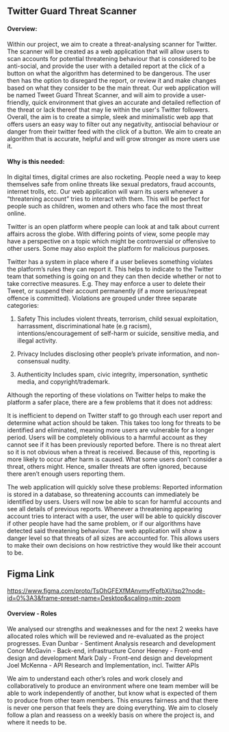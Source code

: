 ## Twitter Guard Threat Scanner

#### Overview:
Within our project, we aim to create a threat-analysing scanner for Twitter. The scanner will be created as a web application that will allow users to scan accounts for potential threatening behaviour that is considered to be anti-social, and provide the user with a detailed report at the click of a button on what the algorithm has determined to be dangerous. The user then has the option to disregard the report, or review it and make changes based on what they consider to be the main threat.
Our web application will be named Tweet Guard Threat Scanner, and will aim to provide a user-friendly, quick environment that gives an accurate and detailed reflection of the threat or lack thereof that may lie within the user's Twitter followers.
Overall, the aim is to create a simple, sleek and minimalistic web app that offers users an easy way to filter out any negativity, antisocial behaviour or danger from their twitter feed with the click of a button. We aim to create an algorithm that is accurate, helpful and will grow stronger as more users use it.


#### Why is this needed:
In digital times, digital crimes are also rocketing. People need a way to keep themselves safe from online threats like sexual predators, fraud accounts, internet trolls, etc. Our web application will warn its users whenever a “threatening account” tries to interact with them. This will be perfect for people such as children, women and others who face the most threat online.

Twitter is an open platform where people can look at and talk about current affairs across the globe. With differing points of view, some people may have a perspective on a topic which might be controversial or offensive to other users. Some may also exploit the platform for malicious purposes.

Twitter has a system in place where if a user believes something violates the platform’s rules they can report it. This helps to indicate to the Twitter team that something is going on and they can then decide whether or not to take corrective measures. E.g. They may enforce a user to delete their Tweet, or suspend their account permanently (if a more serious/repeat offence is committed).
Violations are grouped under three separate categories:

1. Safety
This includes violent threats, terrorism, child sexual exploitation, harrassment, discriminational hate (e.g racism), intentions/encouragement of self-harm or suicide, sensitive media, and illegal activity.

2. Privacy
Includes disclosing other people’s private information, and non-consensual nudity.

3. Authenticity
Includes spam, civic integrity, impersonation, synthetic media, and copyright/trademark.

Although the reporting of these violations on Twitter helps to make the platform a safer place, there are a few problems that it does not address:

It is inefficient to depend on Twitter staff to go through each user report and  determine what action should be taken. This takes too long for threats to be identified and eliminated, meaning more users are vulnerable for a longer period.
Users will be completely oblivious to a harmful account as they cannot see if it has been previously reported before.
There is no threat alert so it is not obvious when a threat is received. Because of this, reporting is more likely to occur after harm is caused.
What some users don’t consider a threat, others might. Hence, smaller threats are often ignored, because there aren’t enough users reporting them.

The web application will quickly solve these problems:
Reported information is stored in a database, so threatening accounts can immediately be identified by users.
Users will now be able to scan for harmful accounts and see all details of previous reports.
Whenever a threatening appearing account tries to interact with a user, the user will be able to quickly discover if other people have had the same problem, or if our algorithms have detected said threatening behaviour. 
The web application will show a danger level so that threats of all sizes are accounted for. This allows users to make their own decisions on how restrictive they would like their account to be.


## Figma Link
https://www.figma.com/proto/TsOhGFEXfMAnvmyfFpfbXI/tsp2?node-id=0%3A3&frame-preset-name=Desktop&scaling=min-zoom


#### Overview - Roles

We analysed our strengths and weaknesses and for the next 2 weeks have allocated roles which will be reviewed and re-evaluated as the project progresses.
    Evan Dunbar - Sentiment Analysis research and development
    Conor McGavin - Back-end, infrastructure
    Conor Heeney - Front-end design and development
    Mark Daly - Front-end design and development
    Joel McKenna - API Research and Implementation, incl. Twitter APIs
    
We aim to understand each other’s roles and work closely and collaboratively to produce an environment where one team member will be able to work independently of another, but know what is expected of them to produce from other team members. This ensures fairness and that there is never one person that feels they are doing everything. We aim to closely follow a plan and reassess on a weekly basis on where the project is, and where it needs to be.





